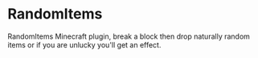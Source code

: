 # RandomItems
RandomItems Minecraft plugin, break a block then drop naturally random items or if you are unlucky you'll get an effect.
